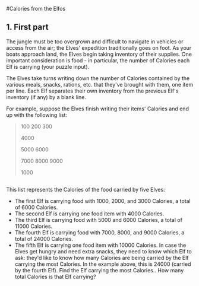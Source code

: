 #Calories from the Elfos
 ## 1. First part
The jungle must be too overgrown and difficult to navigate in vehicles or access from the air; the Elves' expedition traditionally goes on foot. As your boats approach land, the Elves begin taking inventory of their supplies. One important consideration is food - in particular, the number of Calories each Elf is carrying (your puzzle input).

The Elves take turns writing down the number of Calories contained by the various meals, snacks, rations, etc. that they've brought with them, one item per line. Each Elf separates their own inventory from the previous Elf's inventory (if any) by a blank line.

For example, suppose the Elves finish writing their items' Calories and end up with the following list:


> 100
> 200
> 300
>
> 4000
>
> 5000
> 6000
>
> 7000
> 8000
> 9000
>
> 1000

##
This list represents the Calories of the food carried by five Elves:
* 	The first Elf is carrying food with 1000, 2000, and 3000 Calories, a total of 6000 Calories.
* 	The second Elf is carrying one food item with 4000 Calories.
* 	The third Elf is carrying food with 5000 and 6000 Calories, a total of 11000 Calories.
* 	The fourth Elf is carrying food with 7000, 8000, and 9000 Calories, a total of 24000 Calories.
* 	The fifth Elf is carrying one food item with 10000 Calories.
In case the Elves get hungry and need extra snacks, they need to know which Elf to ask: they'd like to know how many Calories are being carried by the Elf carrying the most Calories. In the example above, this is 24000 (carried by the fourth Elf).
Find the Elf carrying the most Calories.. How many total Calories is that Elf carrying?